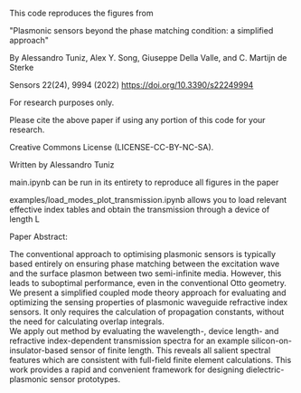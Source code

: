 This code reproduces the figures from

"Plasmonic sensors beyond the phase matching condition: a simplified  approach" 

By Alessandro Tuniz, Alex Y. Song, Giuseppe Della Valle, and C. Martijn de Sterke 

Sensors 22(24), 9994 (2022) https://doi.org/10.3390/s22249994

For research purposes only.

Please cite the above paper if using any portion of this code for your research.

Creative Commons License (LICENSE-CC-BY-NC-SA).

Written by Alessandro Tuniz

main.ipynb can be run in its entirety to reproduce all figures in the paper

examples/load_modes_plot_transmission.ipynb allows you to load relevant effective index tables and obtain the transmission through a device of length L

Paper Abstract: 

The conventional approach to optimising plasmonic sensors is typically based
entirely on ensuring phase matching between the excitation wave and the surface 
plasmon between two semi-infinite media. However, this leads to suboptimal 
performance, even in the conventional Otto geometry. We present a simplified 
coupled mode theory approach for evaluating and optimizing the sensing properties 
of plasmonic waveguide refractive index sensors. It only requires the calculation 
of propagation constants, without the need for calculating overlap integrals.  
We apply out method by evaluating the wavelength-, device length- and 
refractive index-dependent transmission spectra for an example silicon-on-insulator-based 
sensor of finite length. This reveals all salient spectral features which are 
consistent with full-field finite element calculations. This work provides a 
rapid and convenient framework for designing dielectric-plasmonic sensor prototypes.
